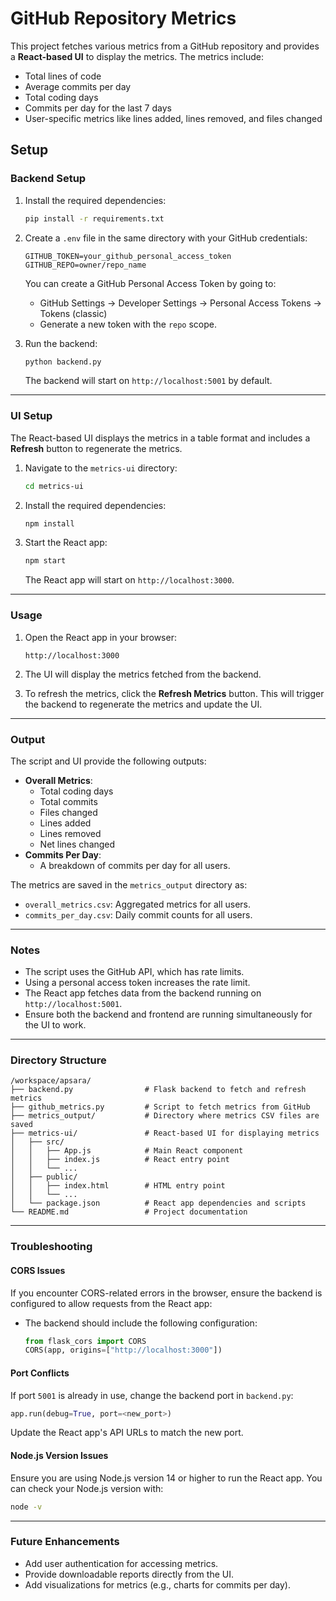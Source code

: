 # GitHub Repository Metrics

This project fetches various metrics from a GitHub repository and provides a **React-based UI** to display the metrics. The metrics include:
- Total lines of code
- Average commits per day
- Total coding days
- Commits per day for the last 7 days
- User-specific metrics like lines added, lines removed, and files changed

## Setup

### Backend Setup
1. Install the required dependencies:
   ```bash
   pip install -r requirements.txt
   ```

2. Create a `.env` file in the same directory with your GitHub credentials:
   ```
   GITHUB_TOKEN=your_github_personal_access_token
   GITHUB_REPO=owner/repo_name
   ```

   You can create a GitHub Personal Access Token by going to:
   - GitHub Settings → Developer Settings → Personal Access Tokens → Tokens (classic)
   - Generate a new token with the `repo` scope.

3. Run the backend:
   ```bash
   python backend.py
   ```

   The backend will start on `http://localhost:5001` by default.

---

### UI Setup
The React-based UI displays the metrics in a table format and includes a **Refresh** button to regenerate the metrics.

1. Navigate to the `metrics-ui` directory:
   ```bash
   cd metrics-ui
   ```

2. Install the required dependencies:
   ```bash
   npm install
   ```

3. Start the React app:
   ```bash
   npm start
   ```

   The React app will start on `http://localhost:3000`.

---

### Usage

1. Open the React app in your browser:
   ```
   http://localhost:3000
   ```

2. The UI will display the metrics fetched from the backend.

3. To refresh the metrics, click the **Refresh Metrics** button. This will trigger the backend to regenerate the metrics and update the UI.

---

### Output

The script and UI provide the following outputs:
- **Overall Metrics**:
  - Total coding days
  - Total commits
  - Files changed
  - Lines added
  - Lines removed
  - Net lines changed
- **Commits Per Day**:
  - A breakdown of commits per day for all users.

The metrics are saved in the `metrics_output` directory as:
- `overall_metrics.csv`: Aggregated metrics for all users.
- `commits_per_day.csv`: Daily commit counts for all users.

---

### Notes
- The script uses the GitHub API, which has rate limits.
- Using a personal access token increases the rate limit.
- The React app fetches data from the backend running on `http://localhost:5001`.
- Ensure both the backend and frontend are running simultaneously for the UI to work.

---

### Directory Structure
```
/workspace/apsara/
├── backend.py                # Flask backend to fetch and refresh metrics
├── github_metrics.py         # Script to fetch metrics from GitHub
├── metrics_output/           # Directory where metrics CSV files are saved
├── metrics-ui/               # React-based UI for displaying metrics
│   ├── src/
│   │   ├── App.js            # Main React component
│   │   ├── index.js          # React entry point
│   │   └── ...
│   ├── public/
│   │   ├── index.html        # HTML entry point
│   │   └── ...
│   └── package.json          # React app dependencies and scripts
└── README.md                 # Project documentation
```

---

### Troubleshooting

#### CORS Issues
If you encounter CORS-related errors in the browser, ensure the backend is configured to allow requests from the React app:
- The backend should include the following configuration:
  ```python
  from flask_cors import CORS
  CORS(app, origins=["http://localhost:3000"])
  ```

#### Port Conflicts
If port `5001` is already in use, change the backend port in `backend.py`:
```python
app.run(debug=True, port=<new_port>)
```
Update the React app's API URLs to match the new port.

#### Node.js Version Issues
Ensure you are using Node.js version 14 or higher to run the React app. You can check your Node.js version with:
```bash
node -v
```

---

### Future Enhancements
- Add user authentication for accessing metrics.
- Provide downloadable reports directly from the UI.
- Add visualizations for metrics (e.g., charts for commits per day).
